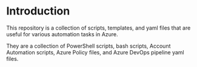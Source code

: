 # Introduction

This repository is a collection of scripts, templates, and yaml files that are useful for various automation tasks in Azure.

They are a collection of PowerShell scripts, bash scripts, Account Automation scripts, Azure Policy files, and Azure DevOps pipeline yaml files.

